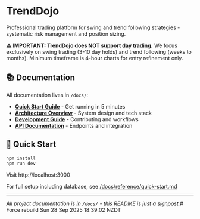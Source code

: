 # TrendDojo

Professional trading platform for swing and trend following strategies - systematic risk management and position sizing.

**⚠️ IMPORTANT: TrendDojo does NOT support day trading.** We focus exclusively on swing trading (3-10 day holds) and trend following (weeks to months). Minimum timeframe is 4-hour charts for entry refinement only.

## 📚 Documentation

All documentation lives in `/docs/`:

- **[Quick Start Guide](./docs/reference/quick-start.md)** - Get running in 5 minutes
- **[Architecture Overview](./docs/architecture.md)** - System design and tech stack
- **[Development Guide](./docs/reference/development-guide.md)** - Contributing and workflows
- **[API Documentation](./docs/reference/api-guide.md)** - Endpoints and integration

## 🚀 Quick Start

```bash
npm install
npm run dev
```

Visit http://localhost:3000

For full setup including database, see [/docs/reference/quick-start.md](./docs/reference/quick-start.md)

---

*All project documentation is in `/docs/` - this README is just a signpost.*# Force rebuild Sun 28 Sep 2025 18:39:02 NZDT
